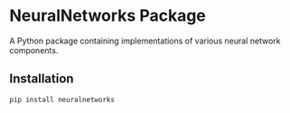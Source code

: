 # NeuralNetworks Package

A Python package containing implementations of various neural network components.

## Installation

```bash
pip install neuralnetworks